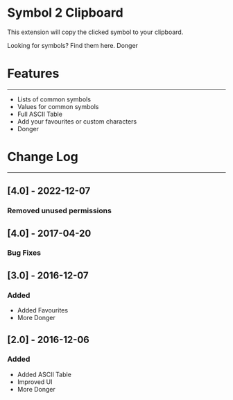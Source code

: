 # Symbol 2 Clipboard
This extension will copy the clicked symbol to your clipboard.

Looking for symbols? Find them here. Donger

# Features 
-------------
- Lists of common symbols
- Values for common symbols
- Full ASCII Table
- Add your favourites or custom characters
- Donger 



# Change Log
--------------
## [4.0] - 2022-12-07
### Removed unused permissions

## [4.0] - 2017-04-20
### Bug Fixes

## [3.0] - 2016-12-07
### Added
- Added Favourites
- More Donger

## [2.0] - 2016-12-06
### Added
- Added ASCII Table
- Improved UI
- More Donger
